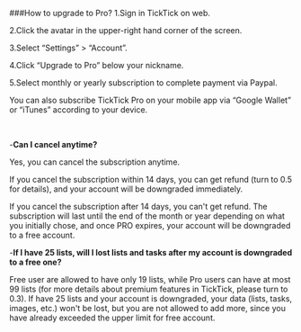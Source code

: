 ###How to upgrade to Pro?
1.Sign in TickTick on web.

2.Click the avatar in the upper-right hand corner of the screen.

3.Select “Settings” > “Account”.

4.Click “Upgrade to Pro” below your nickname.

5.Select monthly or yearly subscription to complete payment via Paypal.

You can also subscribe TickTick Pro on your mobile app via “Google Wallet” or “iTunes” according to your device.

<br />

-**Can I cancel anytime?**

Yes, you can cancel the subscription anytime. 

If you cancel the subscription within 14 days, you can get refund (turn to 0.5 for details), and your account will be downgraded immediately. 

If you cancel the subscription after 14 days, you can't get refund. The subscription will last until the end of the month or year depending on what you initially chose, and once PRO expires, your account will be downgraded to a free account. 

-**If I have 25 lists, will I lost lists and tasks after my account is downgraded to a free one?**

Free user are allowed to have only 19 lists, while Pro users can have at most 99 lists (for more details about premium features in TickTick, please turn to 0.3). If have 25 lists and your account is downgraded, your data (lists, tasks, images, etc.) won't be lost, but you are not allowed to add more, since you have already exceeded the upper limit for free account.   
